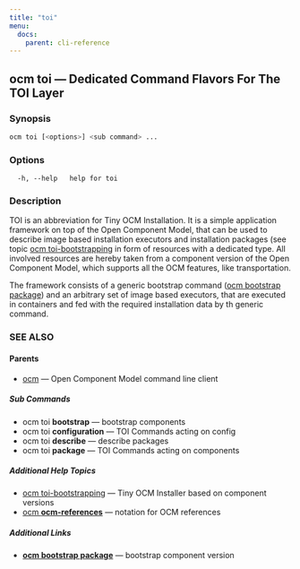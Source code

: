 ```yaml
---
title: "toi"
menu:
  docs:
    parent: cli-reference
---
```

## ocm toi &mdash; Dedicated Command Flavors For The TOI Layer

### Synopsis

```bash
ocm toi [<options>] <sub command> ...
```

### Options

```text
  -h, --help   help for toi
```

### Description

TOI is an abbreviation for Tiny OCM Installation. It is a simple
application framework on top of the Open Component Model, that can
be used to describe image based installation executors and installation
packages (see topic [ocm toi-bootstrapping](ocm_toi-bootstrapping.md) in form of resources
with a dedicated type. All involved resources are hereby taken from a component
version of the Open Component Model, which supports all the OCM features, like
transportation.

The framework consists of a generic bootstrap command
([ocm bootstrap package](ocm_bootstrap_package.md)) and an arbitrary set of image
based executors, that are executed in containers and fed with the required
installation data by th generic command.

### SEE ALSO

#### Parents

* [ocm](ocm.md)	 &mdash; Open Component Model command line client


##### Sub Commands

* ocm toi <b>bootstrap</b>	 &mdash; bootstrap components
* ocm toi <b>configuration</b>	 &mdash; TOI Commands acting on config
* ocm toi <b>describe</b>	 &mdash; describe packages
* ocm toi <b>package</b>	 &mdash; TOI Commands acting on components



##### Additional Help Topics

* [ocm toi-bootstrapping](ocm_toi-bootstrapping.md)	 &mdash; Tiny OCM Installer based on component versions
* [ocm <b>ocm-references</b>](ocm_ocm-references.md)	 &mdash; notation for OCM references


##### Additional Links

* [<b>ocm bootstrap package</b>](ocm_bootstrap_package.md)	 &mdash; bootstrap component version

